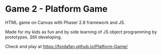 # Game 2 - Platform Game

HTML game on Canvas with Phaser 2.8 framework and JS.

Made for my kids as fun and by side learning of JS object programming by prototypes. Still developing.

Check and play at https://fordafan.github.io/Platform-Game/
